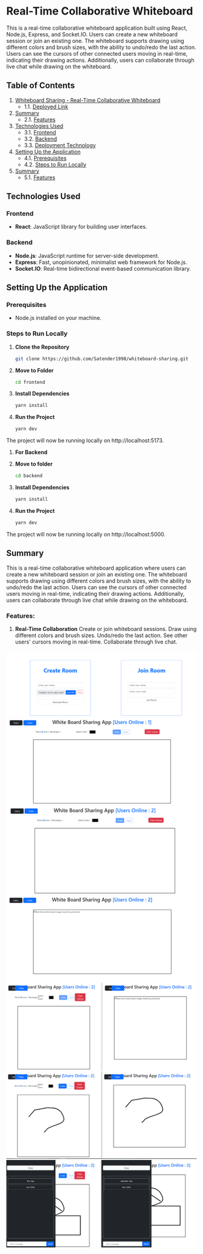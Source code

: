 # Real-Time Collaborative Whiteboard

This is a real-time collaborative whiteboard application built using React, Node.js, Express, and Socket.IO. Users can create a new whiteboard session or join an existing one. The whiteboard supports drawing using different colors and brush sizes, with the ability to undo/redo the last action. Users can see the cursors of other connected users moving in real-time, indicating their drawing actions. Additionally, users can collaborate through live chat while drawing on the whiteboard.

## Table of Contents

1. [Whiteboard Sharing - Real-Time Collaborative Whiteboard](#whiteboard-sharing---real-time-collaborative-whiteboard)
   - 1.1. [Deployed Link](#deployed-link)
2. [Summary](#summary)
   - 2.1. [Features](#features)
3. [Technologies Used](#technologies-used)
   - 3.1. [Frontend](#frontend)
   - 3.2. [Backend](#backend)
   - 3.3. [Deployment Technology](#deployment-technology)
4. [Setting Up the Application](#setting-up-the-application)
   - 4.1. [Prerequisites](#prerequisites)
   - 4.2. [Steps to Run Locally](#steps-to-run-locally)
5. [Summary](#summary)
   - 5.1. [Features](#features)

## Technologies Used

### Frontend

- **React**: JavaScript library for building user interfaces.

### Backend

- **Node.js**: JavaScript runtime for server-side development.
- **Express**: Fast, unopinionated, minimalist web framework for Node.js.
- **Socket.IO**: Real-time bidirectional event-based communication library.

## Setting Up the Application

### Prerequisites

- Node.js installed on your machine.

### Steps to Run Locally

1. **Clone the Repository**

   ```bash
   git clone https://github.com/Satender1998/whiteboard-sharing.git
   ```

2. **Move to Folder**
   ```bash
   cd frontend
   ```
3. **Install Dependencies**

   ```bash
   yarn install

   ```

4. **Run the Project**

   ```bash
   yarn dev
   ```

The project will now be running locally on http://localhost:5173.

1. **For Backend**

2. **Move to folder**

   ```bash
   cd backend

   ```

3. **Install Dependencies**

   ```bash
   yarn install

   ```

4. **Run the Project**

   ```bash
   yarn dev
   ```

The project will now be running locally on http://localhost:5000.

## Summary

This is a real-time collaborative whiteboard application where users can create a new whiteboard session or join an existing one. The whiteboard supports drawing using different colors and brush sizes, with the ability to undo/redo the last action. Users can see the cursors of other connected users moving in real-time, indicating their drawing actions. Additionally, users can collaborate through live chat while drawing on the whiteboard.

### Features:

1. **Real-Time Collaboration**
   Create or join whiteboard sessions.
   Draw using different colors and brush sizes.
   Undo/redo the last action.
   See other users' cursors moving in real-time.
   Collaborate through live chat.


![Alt text](ui/Screenshot%20(271).png "login page")
![Alt text](ui/Screenshot%20(272).png "Main page")
![Alt text](ui/Screenshot%20(273).png "second personjoin page")
![Alt text](ui/Screenshot%20(274).png "broadcast page")
![Alt text](ui/Screenshot%20(275).png " page")
![Alt text](ui/Screenshot%20(276).png "Drawing page")
![Alt text](ui/Screenshot%20(277).png "Chart page")
